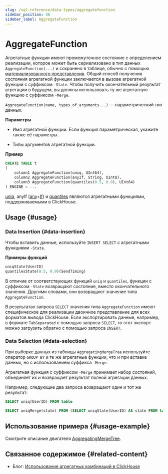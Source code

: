```yaml
---
slug: /sql-reference/data-types/aggregatefunction
sidebar_position: 46
sidebar_label: AggregateFunction
---
```



# AggregateFunction

Агрегатные функции имеют промежуточное состояние с определением реализации, которое может быть сериализовано в тип данных `AggregateFunction(...)` и сохранено в таблице, обычно с помощью [материализованного представления](../../sql-reference/statements/create/view.md).
Общий способ получения состояния агрегатной функции заключается в вызове агрегатной функции с суффиксом `-State`.
Чтобы получить окончательный результат агрегации в будущем, вы должны использовать ту же агрегатную функцию с суффиксом `-Merge`.

`AggregateFunction(name, types_of_arguments...)` — параметрический тип данных.

**Параметры**

- Имя агрегатной функции. Если функция параметрическая, укажите также её параметры.

- Типы аргументов агрегатной функции.

**Пример**

``` sql
CREATE TABLE t
(
    column1 AggregateFunction(uniq, UInt64),
    column2 AggregateFunction(anyIf, String, UInt8),
    column3 AggregateFunction(quantiles(0.5, 0.9), UInt64)
) ENGINE = ...
```

[uniq](/sql-reference/aggregate-functions/reference/uniq), anyIf ([any](/sql-reference/aggregate-functions/reference/any)+[If](/sql-reference/aggregate-functions/combinators#-if)) и [quantiles](../../sql-reference/aggregate-functions/reference/quantiles.md#quantiles) являются агрегатными функциями, поддерживаемыми в ClickHouse.

## Usage {#usage}

### Data Insertion {#data-insertion}

Чтобы вставить данные, используйте `INSERT SELECT` с агрегатными функциями `-State`.

**Примеры функций**

``` sql
uniqState(UserID)
quantilesState(0.5, 0.9)(SendTiming)
```

В отличие от соответствующих функций `uniq` и `quantiles`, функции с суффиксом `-State` возвращают состояние, вместо окончательного значения. Другими словами, они возвращают значение типа `AggregateFunction`.

В результатах запроса `SELECT` значения типа `AggregateFunction` имеют специфическое для реализации двоичное представление для всех форматов вывода ClickHouse. Если экспортировать данные, например, в формате `TabSeparated` с помощью запроса `SELECT`, то этот экспорт можно загрузить обратно с помощью запроса `INSERT`.

### Data Selection {#data-selection}

При выборке данных из таблицы `AggregatingMergeTree` используйте оператор `GROUP BY` и те же агрегатные функции, что и при вставке данных, но с использованием суффикса `-Merge`.

Агрегатная функция с суффиксом `-Merge` принимает набор состояний, объединяет их и возвращает результат полной агрегации данных.

Например, следующие два запроса возвращают один и тот же результат:

``` sql
SELECT uniq(UserID) FROM table

SELECT uniqMerge(state) FROM (SELECT uniqState(UserID) AS state FROM table GROUP BY RegionID)
```

## Использование примера {#usage-example}

Смотрите описание двигателя [AggregatingMergeTree](../../engines/table-engines/mergetree-family/aggregatingmergetree.md).


## Связанное содержимое {#related-content}

- Блог: [Использование агрегатных комбинаций в ClickHouse](https://clickhouse.com/blog/aggregate-functions-combinators-in-clickhouse-for-arrays-maps-and-states)
